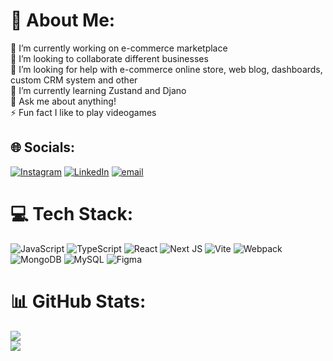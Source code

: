 # 💫 About Me:
🔭 I’m currently working on e-commerce marketplace<br>👯 I’m looking to collaborate different businesses<br>🤝 I’m looking for help with e-commerce online store, web blog, dashboards, custom CRM system and other<br>🌱 I’m currently learning Zustand and Djano<br>💬 Ask me about anything!<br>⚡ Fun fact I like to play videogames


## 🌐 Socials:
[![Instagram](https://img.shields.io/badge/Instagram-%23E4405F.svg?logo=Instagram&logoColor=white)](https://instagram.com/@knyaz3z) [![LinkedIn](https://img.shields.io/badge/LinkedIn-%230077B5.svg?logo=linkedin&logoColor=white)](https://linkedin.com/in/maxim-finageev) [![email](https://img.shields.io/badge/Email-D14836?logo=gmail&logoColor=white)](mailto:knyaz010official@gmail.com) 

# 💻 Tech Stack:
![JavaScript](https://img.shields.io/badge/javascript-%23323330.svg?style=for-the-badge&logo=javascript&logoColor=%23F7DF1E) ![TypeScript](https://img.shields.io/badge/typescript-%23007ACC.svg?style=for-the-badge&logo=typescript&logoColor=white) ![React](https://img.shields.io/badge/react-%2320232a.svg?style=for-the-badge&logo=react&logoColor=%2361DAFB) ![Next JS](https://img.shields.io/badge/Next-black?style=for-the-badge&logo=next.js&logoColor=white) ![Vite](https://img.shields.io/badge/vite-%23646CFF.svg?style=for-the-badge&logo=vite&logoColor=white) ![Webpack](https://img.shields.io/badge/webpack-%238DD6F9.svg?style=for-the-badge&logo=webpack&logoColor=black) ![MongoDB](https://img.shields.io/badge/MongoDB-%234ea94b.svg?style=for-the-badge&logo=mongodb&logoColor=white) ![MySQL](https://img.shields.io/badge/mysql-4479A1.svg?style=for-the-badge&logo=mysql&logoColor=white) ![Figma](https://img.shields.io/badge/figma-%23F24E1E.svg?style=for-the-badge&logo=figma&logoColor=white)
# 📊 GitHub Stats:
![](https://nirzak-streak-stats.vercel.app/?user=knyaz3z&theme=dark&hide_border=false)<br/>
![](https://github-readme-stats.vercel.app/api/top-langs/?username=knyaz3z&theme=dark&hide_border=false&include_all_commits=false&count_private=true&layout=compact)

<!-- Proudly created with GPRM ( https://gprm.itsvg.in ) -->
